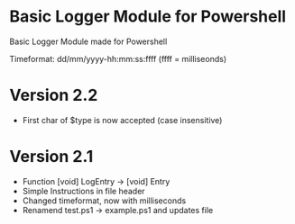# Basic Logger Module for Powershell
 Basic Logger Module made for Powershell
 
 Timeformat: dd/mm/yyyy-hh:mm:ss:ffff (ffff = milliseonds)

# Version 2.2
- First char of $type is now accepted (case insensitive)

# Version 2.1
 - Function [void] LogEntry -> [void] Entry
 - Simple Instructions in file header
 - Changed timeformat, now with milliseconds
 - Renamend test.ps1 -> example.ps1 and updates file
 
